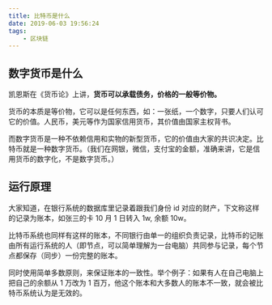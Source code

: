 ```yaml
---
title: 比特币是什么
date: 2019-06-03 19:56:24
tags: 
    - 区块链
---
```

<meta name="referrer" content="no-referrer" />

## 数字货币是什么

凯恩斯在《货币论》上讲，**货币可以承载债务，价格的一般等价物。**

货币的本质是等价物，它可以是任何东西，如：一张纸，一个数字，只要人们认可它的价值。人民币，美元等作为国家信用货币，其价值由国家主权背书。  

而数字货币是一种不依赖信用和实物的新型货币，它的价值由大家的共识决定。比特币就是一种数字货币。（我们在网银，微信，支付宝的金额，准确来讲，它是信用货币的数字化，不是数字货币。）

## 运行原理

大家知道，在银行系统的数据库里记录着跟我们身份 id 对应的财产，下文称这样的记录为账本，如张三的卡 10 月 1 日转入 1w, 余额 10w。

比特币系统也同样有这样的账本，不同银行由单一的组织负责记录，比特币的记账由所有运行系统的人（即节点，可以简单理解为一台电脑）共同参与记录，每个节点都保存（同步）一份完整的账本。

同时使用简单多数原则，来保证账本的一致性。举个例子：如果有人在自己电脑上把自己的余额从 1 万改为 1 百万，他这个账本和大多数人的账本不一致，就会被比特币系统认为是无效的。



